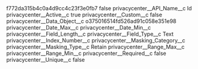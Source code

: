 <?xml version="1.0" encoding="UTF-8"?>
<CustomMetadata xmlns="http://soap.sforce.com/2006/04/metadata" xmlns:xsi="http://www.w3.org/2001/XMLSchema-instance" xmlns:xsd="http://www.w3.org/2001/XMLSchema">
    <label>f772da315b4c0a4d9cc4c23f3e0fb7</label>
    <protected>false</protected>
    <values>
        <field>privacycenter__API_Name__c</field>
        <value xsi:type="xsd:string">Id</value>
    </values>
    <values>
        <field>privacycenter__Active__c</field>
        <value xsi:type="xsd:boolean">true</value>
    </values>
    <values>
        <field>privacycenter__Custom__c</field>
        <value xsi:type="xsd:boolean">false</value>
    </values>
    <values>
        <field>privacycenter__Data_Object__c</field>
        <value xsi:type="xsd:string">o375016514fd526ad91c058e351e98</value>
    </values>
    <values>
        <field>privacycenter__Date_Max__c</field>
        <value xsi:nil="true"/>
    </values>
    <values>
        <field>privacycenter__Date_Min__c</field>
        <value xsi:nil="true"/>
    </values>
    <values>
        <field>privacycenter__Field_Length__c</field>
        <value xsi:nil="true"/>
    </values>
    <values>
        <field>privacycenter__Field_Type__c</field>
        <value xsi:type="xsd:string">Text</value>
    </values>
    <values>
        <field>privacycenter__Index_Number__c</field>
        <value xsi:nil="true"/>
    </values>
    <values>
        <field>privacycenter__Masking_Category__c</field>
        <value xsi:nil="true"/>
    </values>
    <values>
        <field>privacycenter__Masking_Type__c</field>
        <value xsi:type="xsd:string">Retain</value>
    </values>
    <values>
        <field>privacycenter__Range_Max__c</field>
        <value xsi:nil="true"/>
    </values>
    <values>
        <field>privacycenter__Range_Min__c</field>
        <value xsi:nil="true"/>
    </values>
    <values>
        <field>privacycenter__Required__c</field>
        <value xsi:type="xsd:boolean">false</value>
    </values>
    <values>
        <field>privacycenter__Unique__c</field>
        <value xsi:type="xsd:boolean">false</value>
    </values>
</CustomMetadata>
